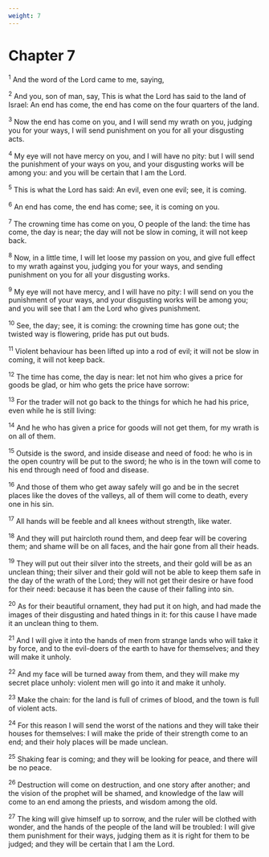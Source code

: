 ```yaml
---
weight: 7
---
```


# Chapter 7

<sup>1</sup> And the word of the Lord came to me, saying, 

<sup>2</sup> And you, son of man, say, This is what the Lord has said to the land of Israel: An end has come, the end has come on the four quarters of the land. 

<sup>3</sup> Now the end has come on you, and I will send my wrath on you, judging you for your ways, I will send punishment on you for all your disgusting acts. 

<sup>4</sup> My eye will not have mercy on you, and I will have no pity: but I will send the punishment of your ways on you, and your disgusting works will be among you: and you will be certain that I am the Lord. 

<sup>5</sup> This is what the Lord has said: An evil, even one evil; see, it is coming. 

<sup>6</sup> An end has come, the end has come; see, it is coming on you. 

<sup>7</sup> The crowning time has come on you, O people of the land: the time has come, the day is near; the day will not be slow in coming, it will not keep back. 

<sup>8</sup> Now, in a little time, I will let loose my passion on you, and give full effect to my wrath against you, judging you for your ways, and sending punishment on you for all your disgusting works. 

<sup>9</sup> My eye will not have mercy, and I will have no pity: I will send on you the punishment of your ways, and your disgusting works will be among you; and you will see that I am the Lord who gives punishment. 

<sup>10</sup> See, the day; see, it is coming: the crowning time has gone out; the twisted way is flowering, pride has put out buds. 

<sup>11</sup> Violent behaviour has been lifted up into a rod of evil; it will not be slow in coming, it will not keep back. 

<sup>12</sup> The time has come, the day is near: let not him who gives a price for goods be glad, or him who gets the price have sorrow: 

<sup>13</sup> For the trader will not go back to the things for which he had his price, even while he is still living: 

<sup>14</sup> And he who has given a price for goods will not get them, for my wrath is on all of them. 

<sup>15</sup> Outside is the sword, and inside disease and need of food: he who is in the open country will be put to the sword; he who is in the town will come to his end through need of food and disease. 

<sup>16</sup> And those of them who get away safely will go and be in the secret places like the doves of the valleys, all of them will come to death, every one in his sin. 

<sup>17</sup> All hands will be feeble and all knees without strength, like water. 

<sup>18</sup> And they will put haircloth round them, and deep fear will be covering them; and shame will be on all faces, and the hair gone from all their heads. 

<sup>19</sup> They will put out their silver into the streets, and their gold will be as an unclean thing; their silver and their gold will not be able to keep them safe in the day of the wrath of the Lord; they will not get their desire or have food for their need: because it has been the cause of their falling into sin. 

<sup>20</sup> As for their beautiful ornament, they had put it on high, and had made the images of their disgusting and hated things in it: for this cause I have made it an unclean thing to them. 

<sup>21</sup> And I will give it into the hands of men from strange lands who will take it by force, and to the evil-doers of the earth to have for themselves; and they will make it unholy. 

<sup>22</sup> And my face will be turned away from them, and they will make my secret place unholy: violent men will go into it and make it unholy. 

<sup>23</sup> Make the chain: for the land is full of crimes of blood, and the town is full of violent acts. 

<sup>24</sup> For this reason I will send the worst of the nations and they will take their houses for themselves: I will make the pride of their strength come to an end; and their holy places will be made unclean. 

<sup>25</sup> Shaking fear is coming; and they will be looking for peace, and there will be no peace. 

<sup>26</sup> Destruction will come on destruction, and one story after another; and the vision of the prophet will be shamed, and knowledge of the law will come to an end among the priests, and wisdom among the old. 

<sup>27</sup> The king will give himself up to sorrow, and the ruler will be clothed with wonder, and the hands of the people of the land will be troubled: I will give them punishment for their ways, judging them as it is right for them to be judged; and they will be certain that I am the Lord. 


